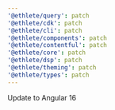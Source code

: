 ```yaml
---
'@ethlete/query': patch
'@ethlete/cdk': patch
'@ethlete/cli': patch
'@ethlete/components': patch
'@ethlete/contentful': patch
'@ethlete/core': patch
'@ethlete/dsp': patch
'@ethlete/theming': patch
'@ethlete/types': patch
---
```


Update to Angular 16
